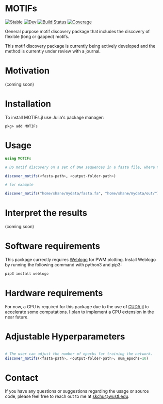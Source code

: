 # MOTIFs

[![Stable](https://img.shields.io/badge/docs-stable-blue.svg)](https://kchu25.github.io/MOTIFs.jl/stable/)
[![Dev](https://img.shields.io/badge/docs-dev-blue.svg)](https://kchu25.github.io/MOTIFs.jl/dev/)
[![Build Status](https://github.com/kchu25/MOTIFs.jl/actions/workflows/CI.yml/badge.svg?branch=main)](https://github.com/kchu25/MOTIFs.jl/actions/workflows/CI.yml?query=branch%3Amain)
[![Coverage](https://codecov.io/gh/kchu25/MOTIFs.jl/branch/main/graph/badge.svg)](https://codecov.io/gh/kchu25/MOTIFs.jl)

General purpose motif discovery package that includes the discovery of flexible (long or gapped) motifs.

This motif discovery package is currently being actively developed and the method is currently under review with a journal.

# Motivation
(coming soon)

# Installation
To install MOTIFs.jl use Julia's package manager:
```
pkg> add MOTIFs
```

# Usage
````julia
using MOTIFs

# Do motif discovery on a set of DNA sequences in a fasta file, where the `<fasta-path>` and `<output-folder-path>` are the absolute filepaths as strings.

discover_motifs(<fasta-path>, <output-folder-path>)

# for example

discover_motifs("home/shane/mydata/fasta.fa", "home/shane/mydata/out/")
````

# Interpret the results
(coming soon)


# Software requirements 
 This package currectly requires [Weblogo](http://weblogo.threeplusone.com/manual.html#download) for PWM plotting. Install Weblogo by running the following command with python3 and pip3:
 ```bash
 pip3 install weblogo
 ```

# Hardware requirements
For now, a GPU is required for this package due to the use of [CUDA.jl](https://github.com/JuliaGPU/CUDA.jl) to accelerate some computations. I plan to implement a CPU extension in the near future.


# Adjustable Hyperparameters
````julia

# The user can adjust the number of epochs for training the network.
discover_motifs(<fasta-path>, <output-folder-path>; num_epochs=10)

````

# Contact

If you have any questions or suggestions regarding the usage or source code, please feel free to reach out to me at <skchu@wustl.edu>.